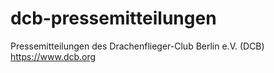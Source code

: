 # dcb-pressemitteilungen

Pressemitteilungen des Drachenflieger-Club Berlin e.V. (DCB)
https://www.dcb.org
